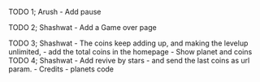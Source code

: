 TODO 1; Arush
	- Add pause

TODO 2; Shashwat
	- Add a Game over page

TODO 3; Shashwat
	- The coins keep adding up, and making the levelup unlimited,
	- add the total coins in the homepage
	- Show planet and coins 
TODO 4; Shashwat
	- Add revive by stars
	- and send the last coins as url param.
	- Credits
	- planets code 
